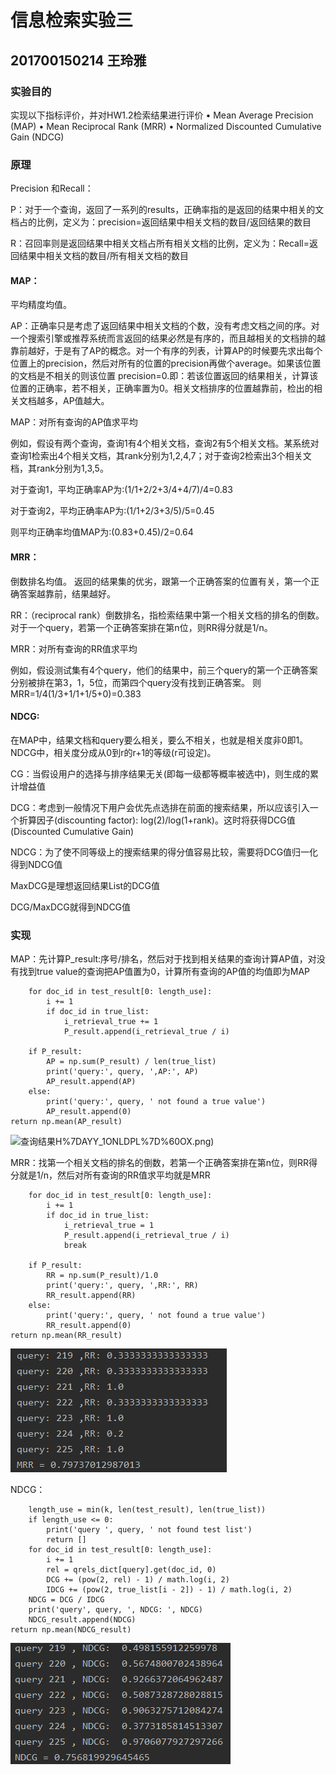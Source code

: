 # 信息检索实验三
## 201700150214 王玲雅

### 实验目的
实现以下指标评价，并对HW1.2检索结果进行评价
• Mean Average Precision (MAP) 
• Mean Reciprocal Rank (MRR) 
• Normalized Discounted Cumulative Gain (NDCG)

### 原理
Precision 和Recall：

P：对于一个查询，返回了一系列的results，正确率指的是返回的结果中相关的文档占的比例，定义为：precision=返回结果中相关文档的数目/返回结果的数目

R：召回率则是返回结果中相关文档占所有相关文档的比例，定义为：Recall=返回结果中相关文档的数目/所有相关文档的数目


#### MAP：
平均精度均值。

AP：正确率只是考虑了返回结果中相关文档的个数，没有考虑文档之间的序。对一个搜索引擎或推荐系统而言返回的结果必然是有序的，而且越相关的文档排的越靠前越好，于是有了AP的概念。对一个有序的列表，计算AP的时候要先求出每个位置上的precision，然后对所有的位置的precision再做个average。如果该位置的文档是不相关的则该位置 precision=0.即：若该位置返回的结果相关，计算该位置的正确率，若不相关，正确率置为0。相关文档排序的位置越靠前，检出的相关文档越多，AP值越大。

MAP：对所有查询的AP值求平均

例如，假设有两个查询，查询1有4个相关文档，查询2有5个相关文档。某系统对查询1检索出4个相关文档，其rank分别为1,2,4,7；对于查询2检索出3个相关文档，其rank分别为1,3,5。

对于查询1，平均正确率AP为:(1/1+2/2+3/4+4/7)/4=0.83

对于查询2，平均正确率AP为:(1/1+2/3+3/5)/5=0.45

则平均正确率均值MAP为:(0.83+0.45)/2=0.64


#### MRR：
倒数排名均值。
返回的结果集的优劣，跟第一个正确答案的位置有关，第一个正确答案越靠前，结果越好。

RR：（reciprocal rank）倒数排名，指检索结果中第一个相关文档的排名的倒数。对于一个query，若第一个正确答案排在第n位，则RR得分就是1/n。

MRR：对所有查询的RR值求平均

例如，假设测试集有4个query，他们的结果中，前三个query的第一个正确答案分别被排在第3，1，5位，而第四个query没有找到正确答案。
则MRR=1/4(1/3+1/1+1/5+0)=0.383


#### NDCG:
在MAP中，结果文档和query要么相关，要么不相关，也就是相关度非0即1。NDCG中，相关度分成从0到r的r+1的等级(r可设定)。

CG：当假设用户的选择与排序结果无关(即每一级都等概率被选中)，则生成的累计增益值

DCG：考虑到一般情况下用户会优先点选排在前面的搜索结果，所以应该引入一个折算因子(discounting factor): log(2)/log(1+rank)。这时将获得DCG值(Discounted Cumulative Gain)

NDCG：为了使不同等级上的搜索结果的得分值容易比较，需要将DCG值归一化得到NDCG值

MaxDCG是理想返回结果List的DCG值

DCG/MaxDCG就得到NDCG值

### 实现

MAP：先计算P_result:序号/排名，然后对于找到相关结果的查询计算AP值，对没有找到true value的查询把AP值置为0，计算所有查询的AP值的均值即为MAP

        for doc_id in test_result[0: length_use]:
            i += 1
            if doc_id in true_list:
                i_retrieval_true += 1
                P_result.append(i_retrieval_true / i)

        if P_result:
            AP = np.sum(P_result) / len(true_list)
            print('query:', query, ',AP:', AP)
            AP_result.append(AP)
        else:
            print('query:', query, ' not found a true value')
            AP_result.append(0)
    return np.mean(AP_result)
![查询结果](https://github.com/479136200/IR-experiments/blob/master/images/%40YYQ0)H%7DAYY_1ONLDPL%7D%60OX.png)

MRR：找第一个相关文档的排名的倒数，若第一个正确答案排在第n位，则RR得分就是1/n，然后对所有查询的RR值求平均就是MRR

        for doc_id in test_result[0: length_use]:
            i += 1
            if doc_id in true_list:
                i_retrieval_true = 1
                P_result.append(i_retrieval_true / i)
                break

        if P_result:
            RR = np.sum(P_result)/1.0
            print('query:', query, ',RR:', RR)
            RR_result.append(RR)
        else:
            print('query:', query, ' not found a true value')
            RR_result.append(0)
    return np.mean(RR_result)
![查询结果](https://github.com/479136200/IR-experiments/blob/master/images/D47U~JN%7BCO3ZT9I%24%5BFG2SD7.png)

NDCG：

        length_use = min(k, len(test_result), len(true_list))
        if length_use <= 0:
            print('query ', query, ' not found test list')
            return []
        for doc_id in test_result[0: length_use]:
            i += 1
            rel = qrels_dict[query].get(doc_id, 0)
            DCG += (pow(2, rel) - 1) / math.log(i, 2)
            IDCG += (pow(2, true_list[i - 2]) - 1) / math.log(i, 2)
        NDCG = DCG / IDCG
        print('query', query, ', NDCG: ', NDCG)
        NDCG_result.append(NDCG)
    return np.mean(NDCG_result)
![查询结果](https://github.com/479136200/IR-experiments/blob/master/images/0P%25P%25C20B5WSO2T%5B%7DG0EVN0.png)
